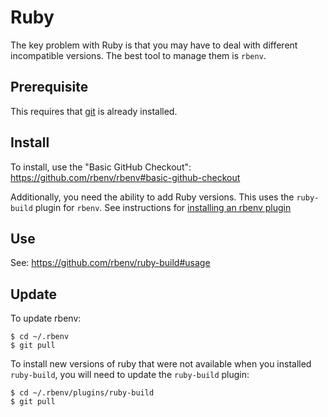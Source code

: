 # Ruby

The key problem with Ruby is that you may have to deal with different incompatible versions. The best tool to manage them is `rbenv`.

## Prerequisite

This requires that [git](./git.md) is already installed.

## Install

To install, use the "Basic GitHub Checkout": https://github.com/rbenv/rbenv#basic-github-checkout

Additionally, you need the ability to add Ruby versions. This uses the `ruby-build` plugin for `rbenv`. See instructions for [installing an rbenv plugin](https://github.com/rbenv/ruby-build#installing-as-an-rbenv-plugin-recommended)


## Use

See: https://github.com/rbenv/ruby-build#usage

## Update

To update rbenv:

```
$ cd ~/.rbenv
$ git pull
```

To install new versions of ruby that were not available when you installed `ruby-build`, you will need to update the `ruby-build` plugin:

```
$ cd ~/.rbenv/plugins/ruby-build
$ git pull
```


